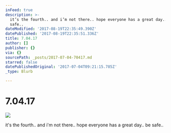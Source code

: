 ```yaml
---
inFeed: true
description: >-
  it’s the fourth.. and i’m not there.. hope everyone has a great day.. be
  safe..
dateModified: '2017-08-19T22:35:49.390Z'
datePublished: '2017-08-19T22:35:51.336Z'
title: 7.04.17
author: []
publisher: {}
via: {}
sourcePath: _posts/2017-07-04-70417.md
starred: false
datePublishedOriginal: '2017-07-04T09:21:15.785Z'
_type: Blurb

---
```

# 7.04.17
![](https://the-grid-user-content.s3-us-west-2.amazonaws.com/c19dfed1-a796-4d36-83ba-2106ad093386.jpg)

it's the fourth.. and i'm not there.. hope everyone has a great day.. be safe..